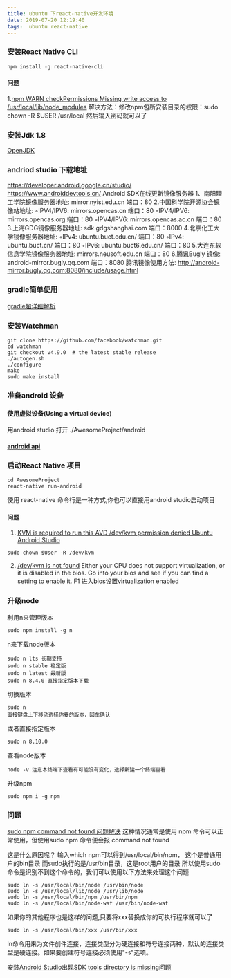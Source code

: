 ```yaml
---
title: ubuntu 下react-native开发环境
date: 2019-07-20 12:19:40
tags:  ubuntu react-native
---
```


### 安装React Native CLI
```
npm install -g react-native-cli
```

#### 问题
1.[npm WARN checkPermissions Missing write access to /usr/local/lib/node_modules](https://www.jianshu.com/p/976810138d35)
解决方法：修改npm包所安装目录的权限：sudo chown -R $USER /usr/local   然后输入密码就可以了

### 安装Jdk 1.8
[OpenJDK ](http://openjdk.java.net/)
### andriod studio 下载地址
https://developer.android.google.cn/studio/
https://www.androiddevtools.cn/
Android SDK在线更新镜像服务器
1、南阳理工学院镜像服务器地址:
mirror.nyist.edu.cn 端口：80
2.中国科学院开源协会镜像站地址:
◦IPV4/IPV6: mirrors.opencas.cn 端口：80
◦IPV4/IPV6: mirrors.opencas.org 端口：80
◦IPV4/IPV6: mirrors.opencas.ac.cn 端口：80
3.上海GDG镜像服务器地址:
sdk.gdgshanghai.com 端口：8000
4.北京化工大学镜像服务器地址:
◦IPv4: ubuntu.buct.edu.cn/ 端口：80
◦IPv4: ubuntu.buct.cn/ 端口：80
◦IPv6: ubuntu.buct6.edu.cn/ 端口：80
5.大连东软信息学院镜像服务器地址:
mirrors.neusoft.edu.cn 端口：80
6.腾讯Bugly 镜像:
android-mirror.bugly.qq.com 端口：8080
腾讯镜像使用方法:
http://android-mirror.bugly.qq.com:8080/include/usage.html

### gradle简单使用

[gradle超详细解析](https://www.jianshu.com/p/822e44a5ea97)

### 安装Watchman
```
git clone https://github.com/facebook/watchman.git
cd watchman
git checkout v4.9.0  # the latest stable release
./autogen.sh
./configure
make
sudo make install
```

### 准备android 设备
#### 使用虚拟设备(Using a virtual device)
用android studio 打开 ./AwesomeProject/android
#### [android api](https://www.android-doc.com/reference/packages.html)

### 启动React Native 项目

```
cd AwesomeProject
react-native run-android
```
使用 react-native 命令行是一种方式,你也可以直接用android studio启动项目

#### 问题
1. [KVM is required to run this AVD /dev/kvm permission denied Ubuntu Android Studio](https://blog.csdn.net/weixin_43760383/article/details/84954126)
```
sudo chown $User -R /dev/kvm
```
2. [/dev/kvm is not found](https://askubuntu.com/questions/564910/kvm-is-not-installed-on-this-machine-dev-kvm-is-missing)
Either your CPU does not support virtualization, or it is disabled in the bios. Go into your bios and see if you can find a setting to enable it.
F1 进入bios设置virtualization enabled


### 升级node
利用n来管理版本
```
sudo npm install -g n
```
n来下载node版本
```
sudo n lts 长期支持
sudo n stable 稳定版
sudo n latest 最新版
sudo n 8.4.0 直接指定版本下载
```
切换版本
```
sudo n
直接键盘上下移动选择你要的版本，回车确认
```
或者直接指定版本
```
sudo n 8.10.0
```
查看node版本
```
node -v 注意本终端下查看有可能没有变化，选择新建一个终端查看
```
升级npm
```
sudo npm i -g npm
```
### 问题

[sudo npm command not found 问题解决](https://blog.csdn.net/StillCity/article/details/84106167)
这种情况通常是使用 npm 命令可以正常使用，但使用sudo npm 命令便会报 command not found

这是什么原因呢？
输入which npm可以得到/usr/local/bin/npm，
这个是普通用户的bin目录
而sudo执行的是/usr/bin目录，这是root用户的目录
所以使用sudo命令是识别不到这个命令的，我们可以使用以下方法来处理这个问题
```
sudo ln -s /usr/local/bin/node /usr/bin/node
sudo ln -s /usr/local/lib/node /usr/lib/node
sudo ln -s /usr/local/bin/npm /usr/bin/npm
sudo ln -s /usr/local/bin/node-waf /usr/bin/node-waf
```
如果你的其他程序也是这样的问题,只要将xxx替换成你的可执行程序就可以了
```
sudo ln -s /usr/local/bin/xxx /usr/bin/xxx
```
ln命令用来为文件创件连接，连接类型分为硬连接和符号连接两种，默认的连接类型是硬连接。如果要创建符号连接必须使用"-s"选项。

[安装Android Studio出现SDK tools directory is missing问题](https://xiezuan.github.io/2019/03/09/%E5%AE%89%E8%A3%85Android-Studio%E5%87%BA%E7%8E%B0SDK-tools-directory-is-missing%E9%97%AE%E9%A2%98/)